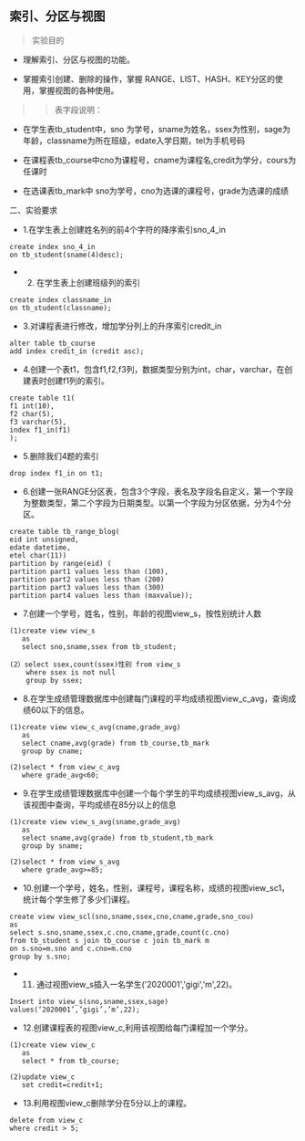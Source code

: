 ## 索引、分区与视图 
>实验目的

- 理解索引、分区与视图的功能。

- 掌握索引创建、删除的操作，掌握 RANGE、LIST、HASH、KEY分区的使用，掌握视图的各种使用。

>>表字段说明：

- 在学生表tb_student中，sno 为学号，sname为姓名，ssex为性别，sage为年龄，classname为所在班级，edate入学日期，tel为手机号码

- 在课程表tb_course中cno为课程号，cname为课程名,credit为学分，cours为任课时

- 在选课表tb_mark中 sno为学号，cno为选课的课程号，grade为选课的成绩

二、实验要求
- 1.在学生表上创建姓名列的前4个字符的降序索引sno_4_in
```
create index sno_4_in
on tb_student(sname(4)desc);
```

- 2.  在学生表上创建班级列的索引
```
create index classname_in
on tb_student(classname);
```

- 3.对课程表进行修改，增加学分列上的升序索引credit_in
```
alter table tb_course
add index credit_in (credit asc);
```

- 4.创建一个表t1，包含f1,f2,f3列，数据类型分别为int，char，varchar，在创建表时创建f1列的索引。
```
create table t1(
f1 int(10),
f2 char(5),
f3 varchar(5),
index f1_in(f1)
);
```

- 5.删除我们4题的索引 
```
drop index f1_in on t1;
```

- 6.创建一张RANGE分区表，包含3个字段，表名及字段名自定义，第一个字段为整数类型，第二个字段为日期类型。以第一个字段为分区依据，分为4个分区。
```
create table tb_range_blog(
eid int unsigned,
edate datetime,
etel char(11))
partition by range(eid) (
partition part1 values less than (100),
partition part2 values less than (200)
partition part3 values less than (300)
partition part4 values less than (maxvalue));
```

- 7.创建一个学号，姓名，性别，年龄的视图view_s，按性别统计人数
```
(1)create view view_s
   as
   select sno,sname,ssex from tb_student;

(2）select ssex,count(ssex)性别 from view_s 
    where ssex is not null 
    group by ssex;
```

- 8.在学生成绩管理数据库中创建每门课程的平均成绩视图view_c_avg，查询成绩60以下的信息。
```
(1)create view view_c_avg(cname,grade_avg)
   as
   select cname,avg(grade) from tb_course,tb_mark
   group by cname;

(2)select * from view_c_avg 
   where grade_avg<60;
```

- 9.在学生成绩管理数据库中创建一个每个学生的平均成绩视图view_s_avg，从该视图中查询，平均成绩在85分以上的信息
```
(1)create view view_s_avg(sname,grade_avg)
   as
   select sname,avg(grade) from tb_student,tb_mark
   group by sname;

(2)select * from view_s_avg
   where grade_avg>=85;
```

- 10.创建一个学号，姓名，性别，课程号，课程名称，成绩的视图view_sc1，统计每个学生修了多少们课程。
```
create view view_scl(sno,sname,ssex,cno,cname,grade,sno_cou)
as
select s.sno,sname,ssex,c.cno,cname,grade,count(c.cno)
from tb_student s join tb_course c join tb_mark m
on s.sno=m.sno and c.cno=m.cno
group by s.sno;
```

- 11. 通过视图view_s插入一名学生('2020001','gigi','m',22)。
```
Insert into view_s(sno,sname,ssex,sage)
values(‘2020001’,’gigi’,’m’,22);
```

- 12.创建课程表的视图view_c,利用该视图给每门课程加一个学分。
```
(1)create view view_c
   as
   select * from tb_course;

(2)update view_c
   set credit=credit+1; 
```

- 13.利用视图view_c删除学分在5分以上的课程。
```
delete from view_c
where credit > 5;
```
